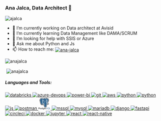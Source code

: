 ### Ana Jalca, Data Architect 👋
<p align="left"> <img src="https://komarev.com/ghpvc/?username=ajalca&label=Profile%20views&color=blue&style=flat" alt="ajalca" /> </p>

- 🔭 I’m currently working on Data architect at Avisid
- 🌱 I’m currently learning Data Management like DAMA/SCRUM
- 🤔 I’m looking for help with SSIS or Azure
- 💬 Ask me about Python and Js
- 📫 How to reach me: 
<a href="https://www.linkedin.com/in/ana-jalca/" target="blank"><img align="center" src="https://raw.githubusercontent.com/rahuldkjain/github-profile-readme-generator/master/src/images/icons/Social/linked-in-alt.svg" alt="ana-jalca" height="15" width="15" /></a>
</p>

<p><img align="center" src="https://github-readme-stats.vercel.app/api/top-langs?username=ajalca&show_icons=true&locale=en&layout=compact" alt="anajalca" /></p>
<p>&nbsp;<img align="center" src="https://github-readme-stats.vercel.app/api?username=ajalca&show_icons=true&locale=en" alt="anajalca" /></p>

<h5 align="left">Languages and Tools:</h5>
<p align="left">
<a href="https://www.databricks.com/" target="_blank" rel="noreferrer"> <img src="https://res.cloudinary.com/crunchbase-production/image/upload/c_lpad,h_170,w_170,f_auto,b_white,q_auto:eco,dpr_1/w4fk7lg95vmrsqt6gire" alt="databricks" width="40" height="40"/> </a>
<a href="https://azure.microsoft.com/es-es/services/devops/#overview" target="_blank" rel="noreferrer"> <img src="https://www.vectorlogo.zone/logos/microsoft_azure/microsoft_azure-icon.svg" alt="azure-devops" width="40" height="40"/> </a>
<a href="https://powerbi.microsoft.com/es-es/" target="_blank" rel="noreferrer"> <img src="https://cdn.worldvectorlogo.com/logos/power-bi.svg" alt="power-bi" width="40" height="40"/> </a>
<a href="https://git-scm.com/" target="_blank" rel="noreferrer"> <img src="https://www.vectorlogo.zone/logos/git-scm/git-scm-icon.svg" alt="git" width="40" height="40"/> </a>
<a href="https://aws.amazon.com/es/?nc2=h_lg" target="_blank" rel="noreferrer"> <img src="https://www.vectorlogo.zone/logos/amazon/amazon-tile.svg" alt="aws" width="40" height="40"/> </a>
<a href="https://www.serverless.com/" target="_blank" rel="noreferrer"> <img src="https://www.vectorlogo.zone/logos/serverless/serverless-icon.svg" alt="python" width="40" height="40"/> </a>
<a href="https://www.python.org/" target="_blank" rel="noreferrer"> <img src="https://www.vectorlogo.zone/logos/python/python-icon.svg" alt="python" width="40" height="40"/> </a>
<a href="https://www.javascript.com/" target="_blank" rel="noreferrer"> <img src="https://www.vectorlogo.zone/logos/javascript/javascript-icon.svg" alt="js" width="40" height="40"/> </a>
<a href="https://postman.com" target="_blank" rel="noreferrer"> <img src="https://www.vectorlogo.zone/logos/getpostman/getpostman-icon.svg" alt="postman" width="40" height="40"/> </a>
<a href="https://www.postgresql.org" target="_blank" rel="noreferrer"> <img src="https://raw.githubusercontent.com/devicons/devicon/master/icons/postgresql/postgresql-original-wordmark.svg" alt="postgresql" width="40" height="40"/> </a>
<a href="https://www.microsoft.com/en-us/sql-server" target="_blank" rel="noreferrer"> <img src="https://www.svgrepo.com/show/303229/microsoft-sql-server-logo.svg" alt="mssql" width="40" height="40"/> </a> 
<a href="https://www.mysql.com/" target="_blank" rel="noreferrer"> <img src="https://www.vectorlogo.zone/logos/mysql/mysql-icon.svg" alt="mysql" width="40" height="40"/> </a>
<a href="https://mariadb.org/" target="_blank" rel="noreferrer"> <img src="https://www.vectorlogo.zone/logos/mariadb/mariadb-icon.svg" alt="mariadb" width="40" height="40"/> </a>
<a href="https://www.django-rest-framework.org/" target="_blank" rel="noreferrer"> <img src="https://inlab.fib.upc.edu/sites/default/files/styles/large/public/field/image/django-rest-framework.jpg" alt="django" width="40" height="40"/> </a>
<a href="https://fastapi.tiangolo.com/" target="_blank" rel="noreferrer"> <img src="https://cdn.worldvectorlogo.com/logos/fastapi-1.svg" alt="fastapi" width="40" height="40"/> </a>
<a href="https://circleci.com/" target="_blank" rel="noreferrer"> <img src="https://www.vectorlogo.zone/logos/circleci/circleci-icon.svg" alt="circleci" width="40" height="40"/> </a>
<a href="https://www.docker.com/" target="_blank" rel="noreferrer"> <img src="https://www.vectorlogo.zone/logos/docker/docker-icon.svg" alt="docker" width="40" height="40"/> </a>
<a href="https://jupyter.org/" target="_blank" rel="noreferrer"> <img src="https://www.vectorlogo.zone/logos/jupyter/jupyter-icon.svg" alt="jupyter" width="40" height="40"/> </a>
<a href="https://es.reactjs.org/" target="_blank" rel="noreferrer"> <img src="https://cdn.worldvectorlogo.com/logos/react-2.svg" alt="react" width="40" height="40"/> </a>
<a href="https://reactnative.dev/" target="_blank" rel="noreferrer"> <img src="https://cdn.worldvectorlogo.com/logos/react-1.svg" alt="react-native" width="40" height="40"/> </a>
</p>
